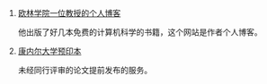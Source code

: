 


1. [欧林学院一位教授的个人博客](https://www.allendowney.com/blog/)

	他出版了好几本免费的计算机科学的书籍，这个网站是作者个人博客。


2. [康内尔大学预印本](https://arxiv.org)
	
	未经同行评审的论文提前发布的服务。
	

	
